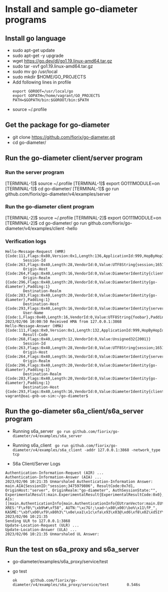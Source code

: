 # Install and sample go-diameter programs

## Install go language
* sudo apt-get update
* sudo apt-get -y upgrade
* wget  https://go.dev/dl/go1.19.linux-amd64.tar.gz
* sudo tar -xvf go1.19.linux-amd64.tar.gz
* sudo mv go /usr/local
* sudo mkdir $HOME/GO_PROJECTS
* Add following lines in profile
   ```
   export GOROOT=/usr/local/go
   export GOPATH=/home/vagrant/GO_PROJECTS
   PATH=$GOPATH/bin:$GOROOT/bin:$PATH
   ```
* source ~/.profile

## Get the package for go-diameter
* git clone https://github.com/fiorix/go-diameter.git
* cd go-diameter/

## Run the go-diameter client/server program

### Run the server program
[TERMINAL-1]$ source ~/.profile
[TERMINAL-1]$ export GO111MODULE=on
[TERMINAL-1]$ cd go-diameter/
[TERMINAL-1]$ go run github.com/fiorix/go-diameter/v4/examples/server

### Run the go-diameter client program
[TERMINAL-2]$ source ~/.profile
[TERMINAL-2]$ export GO111MODULE=on
[TERMINAL-2]$ cd go-diameter/
go run github.com/fiorix/go-diameter/v4/examples/client -hello


### Verification logs
```
Hello-Message-Request (HMR)
{Code:111,Flags:0x80,Version:0x1,Length:136,ApplicationId:999,HopByHopId:0xfc180d91,EndToEndId:0xfd8fc8bd}
        Session-Id {Code:263,Flags:0x40,Length:28,VendorId:0,Value:UTF8String{session;1651430902},Padding:2}
        Origin-Host {Code:264,Flags:0x40,Length:16,VendorId:0,Value:DiameterIdentity{client},Padding:2}
        Origin-Realm {Code:296,Flags:0x40,Length:20,VendorId:0,Value:DiameterIdentity{go-diameter},Padding:1}
        Destination-Realm {Code:283,Flags:0x40,Length:20,VendorId:0,Value:DiameterIdentity{go-diameter},Padding:1}
        Destination-Host {Code:293,Flags:0x40,Length:16,VendorId:0,Value:DiameterIdentity{server},Padding:2}
        User-Name {Code:1,Flags:0x40,Length:16,VendorId:0,Value:UTF8String{foobar},Padding:2}
2023/02/06 10:00:50 Received HMA from 127.0.0.1:3868
Hello-Message-Answer (HMA)
{Code:111,Flags:0x0,Version:0x1,Length:132,ApplicationId:999,HopByHopId:0xfc180d91,EndToEndId:0xfd8fc8bd}
        Result-Code {Code:268,Flags:0x40,Length:12,VendorId:0,Value:Unsigned32{2001}}
        Session-Id {Code:263,Flags:0x40,Length:28,VendorId:0,Value:UTF8String{session;1651430902},Padding:2}
        Origin-Host {Code:264,Flags:0x40,Length:16,VendorId:0,Value:DiameterIdentity{server},Padding:2}
        Origin-Realm {Code:296,Flags:0x40,Length:20,VendorId:0,Value:DiameterIdentity{go-diameter},Padding:1}
        Destination-Realm {Code:283,Flags:0x40,Length:20,VendorId:0,Value:DiameterIdentity{go-diameter},Padding:1}
        Destination-Host {Code:293,Flags:0x40,Length:16,VendorId:0,Value:DiameterIdentity{client},Padding:2}
vagrant@oai-gnb-ue-sim:~/go-diameter$
```


## Run the go-diameter s6a_client/s6a_server program

* Running s6a_server
``` go run github.com/fiorix/go-diameter/v4/examples/s6a_server```

* Running s6a_client
``` go run github.com/fiorix/go-diameter/v4/examples/s6a_client -addr 127.0.0.1:3868 -network_type tcp```

* S6a Client/Server Logs
``` 
Authentication-Information-Request (AIR) ...
Authentication-Information-Answer (AIA) ...
2023/02/06 10:21:35 Unmarshaled Authentication-Information Answer:
main.AIA{SessionID:"session;3475979806", ResultCode:0x7d1, OriginHost:"server", OriginRealm:"go-diameter", AuthSessionState:"", ExperimentalResult:main.ExperimentalResult{ExperimentalResultCode:0x0}, AIs:[]main.AuthenticationInfo{main.AuthenticationInfo{EUtranVector:main.EUtranVector{RAND:"\x94\xbf/T\xc3v\xf3\x0e\x87\x83\x06k'\x18Z\x19", XRES:"F\xf0\"\xb9%#\xf58", AUTN:"\xc7G!;\xad~\x80\x00)\bo%\x11\fP_", KASME:"\xbf\x00\xf9\x80h3\"\x0e\xa1\x1c\xfa\x93\x03@\xd6\xf8\x02\xd51Y\xebĝ=\t\x14{\xeb!\xec\xcb:"}}}}
2023/02/06 10:21:35
Sending ULR to 127.0.0.1:3868
Update-Location-Request (ULR) ...
Update-Location-Answer (ULA) ...
2023/02/06 10:21:35 Unmarshaled UL Answer:
```

## Run the test on s6a_proxy and s6a_server
* go-diameter/examples/s6a_proxy/service/test
* go test

   ```ok      github.com/fiorix/go-diameter/v4/examples/s6a_proxy/service/test        0.546s```
